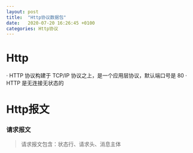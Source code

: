 ```yaml
---
layout: post
title:  "Http协议数据包"
date:   2020-07-20 16:26:45 +0100
categories: Http协议
---
```

# Http  
· HTTP 协议构建于 TCP/IP 协议之上，是一个应用层协议，默认端口号是 80
· HTTP 是无连接无状态的  
# Http报文  
### 请求报文
>请求报文包含：状态行、请求头、消息主体  

